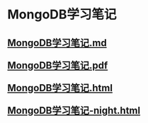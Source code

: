 # MongoDB学习笔记

<h2>

[MongoDB学习笔记.md](MongoDB学习笔记.md)

[MongoDB学习笔记.pdf](MongoDB学习笔记.pdf)

[MongoDB学习笔记.html](MongoDB学习笔记.html)

[MongoDB学习笔记-night.html](MongoDB学习笔记-night.html)

</h2>